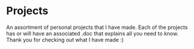 # Projects
An assortment of personal projects that I have made.
Each of the projects has or will have an associated .doc that explains all you need to know.
Thank you for checking out what I have made :)
